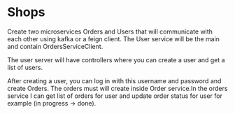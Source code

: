 # Shops

Create two microservices Orders and Users that will communicate with each other using kafka or a feign client.
The User service  will be the main and contain OrdersServiceClient.

The user server will have controllers where you can create a user and get a list of users.

After creating a user, you can log in with this username and password and create Orders. 
The orders must will create inside Order service.In the orders service I can get list of orders for user
and update order status for user for example (in progress -> done).

